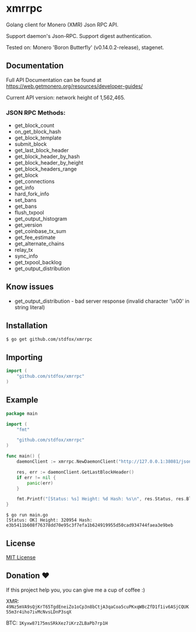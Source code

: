 # xmrrpc
Golang client for Monero (XMR) Json RPC API.

Support daemon's Json-RPC. Support digest authentication.

Tested on: Monero 'Boron Butterfly' (v0.14.0.2-release), stagenet.

## Documentation
Full API Documentation can be found at https://web.getmonero.org/resources/developer-guides/

Current API version: network height of 1,562,465.

### JSON RPC Methods:
- get_block_count
- on_get_block_hash
- get_block_template
- submit_block
- get_last_block_header
- get_block_header_by_hash
- get_block_header_by_height
- get_block_headers_range
- get_block
- get_connections
- get_info
- hard_fork_info
- set_bans
- get_bans
- flush_txpool
- get_output_histogram
- get_version
- get_coinbase_tx_sum
- get_fee_estimate
- get_alternate_chains
- relay_tx
- sync_info
- get_txpool_backlog
- get_output_distribution

## Know issues
- get_output_distribution - bad server response (invalid character '\x00' in string literal)

## Installation
```bash
$ go get github.com/stdfox/xmrrpc
```

## Importing
```go
import (
    "github.com/stdfox/xmrrpc"
)
```

## Example
```go
package main

import (
	"fmt"

	"github.com/stdfox/xmrrpc"
)

func main() {
	daemonClient := xmrrpc.NewDaemonClient("http://127.0.0.1:38081/json_rpc", "username", "password")

	res, err := daemonClient.GetLastBlockHeader()
	if err != nil {
		panic(err)
	}

	fmt.Printf("[Status: %s] Height: %d Hash: %s\n", res.Status, res.BlockHeader.Height, res.BlockHeader.Hash)
}
```
```shell
$ go run main.go
[Status: OK] Height: 320954 Hash: e3b5411b608f76378dd70e95c3f7efa1b624919955d50cad934744faea3e9beb
```

## License
[MIT License](https://github.com/stdfox/xmrrpc/blob/master/LICENSE.md)

## Donation ❤
If this project help you, you can give me a cup of coffee :)

XMR: `49Nz5mVA9sQjKrT65TgdEneiZo1oCp3n8bCtjA3qaCoa5cuPKxqWBcZfD1f1iv6ASjCQUK55m3r4iho7ivMcNvsLDnP3sqX`

BTC: `1Kyxw87175msSRkXez7iKrzZLBaPb7rp1H`
